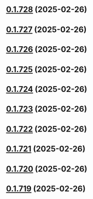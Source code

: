 ## [0.1.728](https://github.com/binary-braids/terraform-oracle/compare/v0.1.727...v0.1.728) (2025-02-26)



## [0.1.727](https://github.com/binary-braids/terraform-oracle/compare/v0.1.726...v0.1.727) (2025-02-26)



## [0.1.726](https://github.com/binary-braids/terraform-oracle/compare/v0.1.725...v0.1.726) (2025-02-26)



## [0.1.725](https://github.com/binary-braids/terraform-oracle/compare/v0.1.724...v0.1.725) (2025-02-26)



## [0.1.724](https://github.com/binary-braids/terraform-oracle/compare/v0.1.723...v0.1.724) (2025-02-26)



## [0.1.723](https://github.com/binary-braids/terraform-oracle/compare/v0.1.722...v0.1.723) (2025-02-26)



## [0.1.722](https://github.com/binary-braids/terraform-oracle/compare/v0.1.721...v0.1.722) (2025-02-26)



## [0.1.721](https://github.com/binary-braids/terraform-oracle/compare/v0.1.720...v0.1.721) (2025-02-26)



## [0.1.720](https://github.com/binary-braids/terraform-oracle/compare/v0.1.719...v0.1.720) (2025-02-26)



## [0.1.719](https://github.com/binary-braids/terraform-oracle/compare/v0.1.718...v0.1.719) (2025-02-26)




